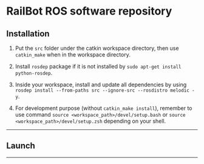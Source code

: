 # RailBot ROS software repository

## Installation

1. Put the `src` folder under the catkin workspace directory, then use `catkin_make` when in the workspace directory. 

2. Install `rosdep` package if it is not installed by `sudo apt-get install python-rosdep`.

3. Inside your workspace, install and update all dependencies by using `rosdep install --from-paths src --ignore-src --rosdistro melodic -y`.

4. For development purpose (without `catkin_make install`), remember to use command `source <workspace_path>/devel/setup.bash` or `source <workspace_path>/devel/setup.zsh` depending on your shell.

---

## Launch


---
